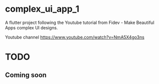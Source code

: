 # complex_ui_app_1

A flutter project following the Youtube tutorial from Fidev - Make Beautiful Apps complex UI designs.

Youtube channel https://www.youtube.com/watch?v=NmA5X4go3ns

# TODO
## Coming soon
